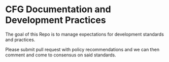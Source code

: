 # CFG Documentation and Development Practices

The goal of this Repo is to manage expectations for development standards and practices.

Please submit pull request with policy recommendations and we can then comment and come to consensus on said standards.
